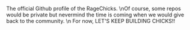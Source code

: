 The official Github profile of the RageChicks. \nOf course, some repos would be private but nevermind the time is coming
when we would give back to the community. \n
For now, LET'S KEEP BUILDING CHICKS!!
